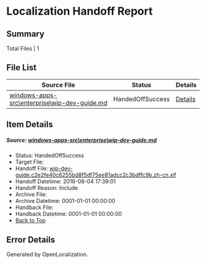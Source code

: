 # <a name='report-top'></a> Localization Handoff Report

## Summary
 Total Files | 1

## File List
 Source File | Status | Details 
 ----------- | ------ | ------- 
 [windows-apps-src\enterprise\wip-dev-guide.md](https://github.com/Microsoft/windows-apps/blob/0c66927b773e70641f3997331858a098dcd82c89/windows-apps-src/enterprise/wip-dev-guide.md) | HandedOffSuccess | [Details](#fe3fcca5f0b7d33ad44f4b15303f1831a46e79ec3417)

## Item Details
##### <a name='fe3fcca5f0b7d33ad44f4b15303f1831a46e79ec3417'></a> Source: [windows-apps-src\enterprise\wip-dev-guide.md](https://github.com/Microsoft/windows-apps/blob/0c66927b773e70641f3997331858a098dcd82c89/windows-apps-src/enterprise/wip-dev-guide.md)
* Status: HandedOffSuccess
* Target File: 
* Handoff File: [wip-dev-guide.c2e2fe40c6255bd8f5df75ee81adcc2c3bdffc9b.zh-cn.xlf](https://github.com/Microsoft/WDG.handoff/blob/ae60cda223808f277111e585fa8dde849c69bdff/ol-handoff/Microsoft/windows-apps.zh-cn/master/wip-dev-guide.c2e2fe40c6255bd8f5df75ee81adcc2c3bdffc9b.zh-cn.xlf)
* Handoff Datetime: 2016-08-04 17:39:01
* Handoff Reason: Include
* Archive File: 
* Archive Datetime: 0001-01-01 00:00:00
* Handback File: 
* Handback Datetime: 0001-01-01 00:00:00
* [Back to Top](#report-top)


## Error Details

Generated by OpenLocalization.
